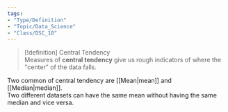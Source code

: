 ```yaml
---  
tags:  
- "Type/Definition"  
- "Topic/Data_Science"  
- "Class/DSC_10"  
---  
```

  
> [!definition] Central Tendency  
> Measures of **central tendency** give us rough indicators of where the "center" of the data falls.  
  
Two common of central tendency are [[Mean|mean]] and [[Median|median]].  
Two different datasets can have the same mean without having the same median and vice versa.  
